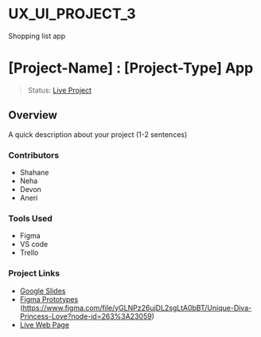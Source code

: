 # UX_UI_PROJECT_3
Shopping list app

# [Project-Name] : [Project-Type] App

> Status: [Live Project](https://username.github.io/UX_UI_PROJECT_3/)

## Overview

A quick description about your project
(1-2 sentences)

### Contributors

* Shahane
* Neha
* Devon
* Aneri

### Tools Used

* Figma
* VS code
* Trello

### Project Links
- [Google Slides](https://docs.google.com/presentation/d/1Fpp4SIlXpLjkb4VIhvK8gis0hW8MqWtwSW1EsBsEtuU/edit?usp=sharing)
- [Figma Prototypes](https://www.figma.com/file/yGLNPz26ujDL2sgLtA0bBT/Unique-Diva-Princess-Love?node-id=568%3A53041) (https://www.figma.com/file/yGLNPz26ujDL2sgLtA0bBT/Unique-Diva-Princess-Love?node-id=263%3A23059)
- [Live Web Page](https://username.github.io/UX_UI_PROJECT_3/)